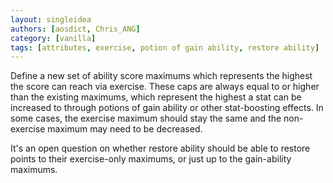```yaml
---
layout: singleidea
authors: [aosdict, Chris_ANG]
category: [vanilla]
tags: [attributes, exercise, potion of gain ability, restore ability]
---
```

Define a new set of ability score maximums which represents the highest the score can reach via exercise. These caps are always equal to or higher than the existing maximums, which represent the highest a stat can be increased to through potions of gain ability or other stat-boosting effects. In some cases, the exercise maximum should stay the same and the non-exercise maximum may need to be decreased.

It's an open question on whether restore ability should be able to restore points to their exercise-only maximums, or just up to the gain-ability maximums.
